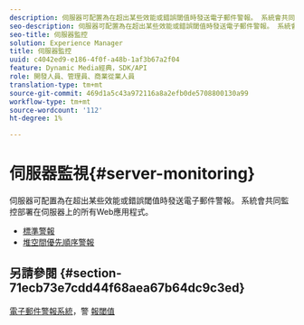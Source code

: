 ```yaml
---
description: 伺服器可配置為在超出某些效能或錯誤閾值時發送電子郵件警報。 系統會共同監控部署在伺服器上的所有Web應用程式。
seo-description: 伺服器可配置為在超出某些效能或錯誤閾值時發送電子郵件警報。 系統會共同監控部署在伺服器上的所有Web應用程式。
seo-title: 伺服器監控
solution: Experience Manager
title: 伺服器監控
uuid: c4042ed9-e186-4f0f-a48b-1af3b67a2f04
feature: Dynamic Media經典，SDK/API
role: 開發人員、管理員、商業從業人員
translation-type: tm+mt
source-git-commit: 469d1a5c43a972116a8a2efb0de5708800130a99
workflow-type: tm+mt
source-wordcount: '112'
ht-degree: 1%

---
```



# 伺服器監視{#server-monitoring}

伺服器可配置為在超出某些效能或錯誤閾值時發送電子郵件警報。 系統會共同監控部署在伺服器上的所有Web應用程式。

* [標準警報](r-standard-alerts.md)
* [堆空間優先順序警報](c-heap-space-priority-alert.md)

## 另請參閱 {#section-71ecb73e7cdd44f68aea67b64dc9c3ed}

[電子郵件警報系統](../../../../is-api/image-serving-api-ref/c-configuration-and-administration/c-server-settings/r-monitoring-and-alerting-system.md#reference-4b604b5f8b014ecca89cf55d8ebb2d39)，警 [報閾值](../../../../is-api/image-serving-api-ref/c-configuration-and-administration/c-server-settings/r-alert-thresholds.md#reference-a77d3f92f456419a878bf18782d38922)
